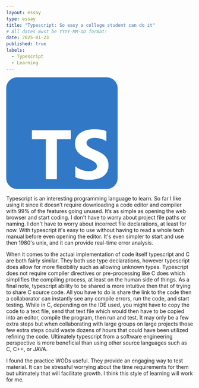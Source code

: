 ```yaml
---
layout: essay
type: essay
title: "Typescript: So easy a college student can do it"
# All dates must be YYYY-MM-DD format!
date: 2025-01-23
published: true
labels:
  - Typescript
  - Learning
---
```


<img width="300px" class="rounded float-start pe-4" src="../img/typescript.png">


  Typescript is an interesting programming language to learn. So far I like using it since it doesn’t require downloading a code editor and compiler with 99% of the features going unused. It’s as simple as opening the web browser and start coding. I don't have to worry about project file paths or naming. I don't have to worry about incorrect file declarations, at least for now. With typescript it's easy to use without having to read a whole tech manual before even opening the editor. It's even simpler to start and use then 1980's unix, and it can provide real-time error analysis.

  When it comes to the actual implementation of code itself typescript and C are both fairly similar. They both use type declarations, however typescript does allow for more flexibility such as allowing unknown types. Typescript does not require compiler directives or pre-processing like C does which simplifies the compiling process, at least on the human side of things. As a final note, typescript ability to be shared is more intuitive then that of trying to share C source code. All you have to do is share the link to the code then a collaborator can instantly see any compile errors, run the code, and start testing. While in C, depending on the IDE used, you might have to copy the code to a text file, send that text file which would then have to be copied into an editor, compile the program, then run and test. It may only be a few extra steps but when collaborating with large groups on large projects those few extra steps could waste dozens of hours that could have been utilized refining the code. Ultimately typescript from a software engineering perspective is more beneficial than using other source languages such as C, C++, or JAVA.

  I found the practice WODs useful. They provide an engaging way to test material. It can be stressful worrying about the time requirements for them but ultimately that will facilitate growth. I think this style of learning will work for me.
